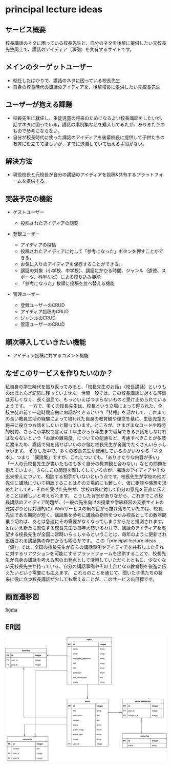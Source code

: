 # principal lecture ideas

## サービス概要
校長講話のネタに困っている校長先生と、自分のネタを後輩に提供したい元校長先生同士で、講話のアイディア（事例）を共有するサイトです。

## メインのターゲットユーザー
- 就任したばかりで、講話のネタに困っている校長先生
- 自身の校長時代の講話のアイディアを、後輩校長に提供したい元校長先生

## ユーザーが抱える課題
- 校長先生に就任し、生徒児童の将来のためになるよい校長講話をしたいが、話すネタに困っている。講話の事例集などを購入してみたが、ありきたりのもので参考にならない。
- 自分が校長時代に使った講話のアイディアを後輩校長に提供して子供たちの教育に役立ててほしいが、すでに退職していて伝える手段がない。

## 解決方法
- 現役校長と元校長が自分の講話のアイディアを投稿&共有するプラットフォームを提供する。

## 実装予定の機能
- ゲストユーザー
  - 投稿されたアイディアの閲覧

- 登録ユーザー
  - アイディアの投稿
  - 投稿されたアイディアに対して「参考になった」ボタンを押すことができる。
  - お気に入りのアイディアを保存することができる。
  - 講話の対象（小学校、中学校）、講話にかかる時間、ジャンル（道徳、スポーツ、科学など）による絞り込み機能
  - 「参考になった」数順に投稿を並べ替える機能

- 管理ユーザー
  - 登録ユーザーのCRUD
  - アイディア投稿のCRUD
  - ジャンルのCRUD
  - 管理ユーザーのCRUD

## 順次導入していきたい機能
- アイディア投稿に対するコメント機能

## なぜこのサービスを作りたいのか？
私自身の学生時代を振り返ってみると、「校長先生のお話」（校長講話）というものはほとんど記憶に残っていません。世間一般では、この校長講話に対する評価は芳しくなく、長く退屈で、もっといえばつまらないものと受け止められているようです。
一方で、多くの校長先生は、校長という立場によって得られた、全校生徒の前で一定時間自由にお話ができるという「特権」を活かして、これまでの長い教員生活の経験によって培われた自身の教育観や理念を基に、生徒児童の将来に役立つお話をしたいと願っています。ところが、さまざまなコードや時間的制約、さらに小学校で言えば１年生から６年生まで理解できるお話をしなければならないという「お話の難易度」についての配慮など、考慮すべきことが多岐に渡るため、講話で何を話せばいいのか悩む校長先生が全国でたくさんいらっしゃいます。
そうした中で、多くの校長先生が使用しているのがいわゆる「ネタ本」、つまり「講話集」ですが、これについても、「ありきたりな内容が多い」「一人の元校長先生が書いたものも多く自分の教育観と合わない」などの問題を抱えています。さらにこの問題を難しくしているのが、講話のアイディアやその出来栄えについて、相談する相手がいないという点です。校長先生が学校の他の先生に講話について相談することはその立場的にも難しく、仮に相談や感想を求めたとしても、それを受けた先生が、学校の長に対して自分の意見を正直に伝えることは難しいと考えられます。
こうした背景がありながら、これまでこの校長講話のアイディア問題が、（一般の先生向けの授業や学級経営の支援サイトの充実ぶりとは対照的に）Webサービスの網の目から抜け落ちていたのは、校長先生である期間が短く、講話集を参考に講話の勘所をつかみ校長としての数年間乗り切れば、あとは急速にその需要がなくなってしまうからだと推測されます。とはいえ新たに就任する校長先生も毎年大勢いるわけで、講話のアイディアを渇望する校長先生が全国に常時いらっしゃるということは、毎年のように更新され出版される講話集の存在からも明らかです。
この「principal lecture ideas（仮）」では、全国の校長先生が自らの講話事例やアイディアを共有しまたそれに対するリアクションを可能にするプラットフォームを提供することで、校長先生が自身の講話を考える際の出発点として活用していただくとともに、少なくない元校長先生が持っている、自分の講話事例やその土台となる教育観を後進に伝えたいという需要にも応えます。
これらのことを通じて、聞いた子供たちの将来に役に立つ校長講話が少しでも増えることが、このサービスの目標です。

## 画面遷移図
[figma](https://www.figma.com/file/LRZq7mKh7wE9n1MdEzcCwf/principal_lecture_ideas?node-id=0%3A1)

## ER図
![](./principal_lecture_ideas.svg)